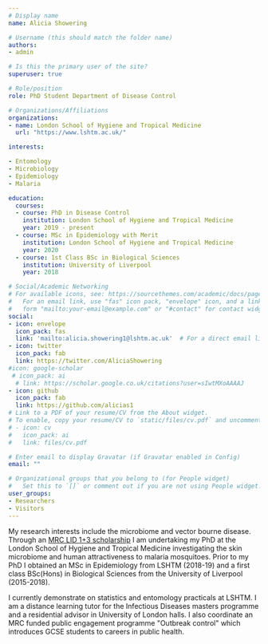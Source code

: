 ```yaml
---
# Display name
name: Alicia Showering 

# Username (this should match the folder name)
authors:
- admin

# Is this the primary user of the site?
superuser: true

# Role/position
role: PhD Student Department of Disease Control

# Organizations/Affiliations
organizations:
- name: London School of Hygiene and Tropical Medicine
  url: "https://www.lshtm.ac.uk/"

interests:

- Entomology
- Microbiology
- Epidemiology
- Malaria

education:
  courses:
  - course: PhD in Disease Control
    institution: London School of Hygiene and Tropical Medicine
    year: 2019 - present
  - course: MSc in Epidemiology with Merit
    institution: London School of Hygiene and Tropical Medicine
    year: 2020
  - course: 1st Class BSc in Biological Sciences
    institution: University of Liverpool
    year: 2018

# Social/Academic Networking
# For available icons, see: https://sourcethemes.com/academic/docs/page-builder/#icons
#   For an email link, use "fas" icon pack, "envelope" icon, and a link in the
#   form "mailto:your-email@example.com" or "#contact" for contact widget.
social:
- icon: envelope
  icon_pack: fas
  link: 'mailto:alicia.showering1@lshtm.ac.uk'  # For a direct email link, use "mailto:test@example.org".
- icon: twitter
  icon_pack: fab
  link: https://twitter.com/AliciaShowering
#icon: google-scholar
 # icon_pack: ai
  # link: https://scholar.google.co.uk/citations?user=sIwtMXoAAAAJ
- icon: github
  icon_pack: fab
  link: https://github.com/alicias1
# Link to a PDF of your resume/CV from the About widget.
# To enable, copy your resume/CV to `static/files/cv.pdf` and uncomment the lines below.
# - icon: cv
#   icon_pack: ai
#   link: files/cv.pdf 

# Enter email to display Gravatar (if Gravatar enabled in Config)
email: ""

# Organizational groups that you belong to (for People widget)
#   Set this to `[]` or comment out if you are not using People widget.
user_groups:
- Researchers
- Visitors
---
```

My research interests include the microbiome and vector bourne disease. Through an [MRC LID 1+3 scholarship](https://mrc-lid.lshtm.ac.uk) I am undertaking my PhD at the London School of Hygiene and Tropical Medicine investigating the skin microbiome and human attractiveness to malaria mosquitoes. Prior to my PhD I obtained an MSc in Epidemiology from LSHTM (2018-19) and a first class BSc(Hons) in Biological Sciences from the University of Liverpool (2015-2018).

I currently demonstrate on statistics and entomology practicals at LSHTM. I am a distance learning tutor for the Infectious Diseases masters programme and a residential advisor in University of London halls. I also coordinate an MRC funded public engagement programme "Outbreak control" which introduces GCSE students to careers in public health. 
